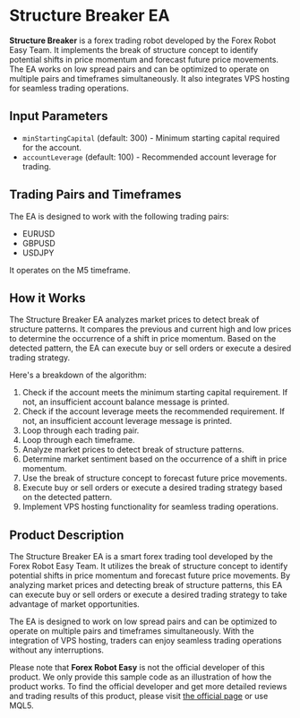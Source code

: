 # Structure Breaker EA

**Structure Breaker** is a forex trading robot developed by the Forex Robot Easy Team. It implements the break of structure concept to identify potential shifts in price momentum and forecast future price movements. The EA works on low spread pairs and can be optimized to operate on multiple pairs and timeframes simultaneously. It also integrates VPS hosting for seamless trading operations.

## Input Parameters

- `minStartingCapital` (default: 300) - Minimum starting capital required for the account.
- `accountLeverage` (default: 100) - Recommended account leverage for trading.

## Trading Pairs and Timeframes

The EA is designed to work with the following trading pairs:

- EURUSD
- GBPUSD
- USDJPY

It operates on the M5 timeframe.

## How it Works

The Structure Breaker EA analyzes market prices to detect break of structure patterns. It compares the previous and current high and low prices to determine the occurrence of a shift in price momentum. Based on the detected pattern, the EA can execute buy or sell orders or execute a desired trading strategy.

Here's a breakdown of the algorithm:

1. Check if the account meets the minimum starting capital requirement. If not, an insufficient account balance message is printed.
2. Check if the account leverage meets the recommended requirement. If not, an insufficient account leverage message is printed.
3. Loop through each trading pair.
4. Loop through each timeframe.
5. Analyze market prices to detect break of structure patterns.
6. Determine market sentiment based on the occurrence of a shift in price momentum.
7. Use the break of structure concept to forecast future price movements.
8. Execute buy or sell orders or execute a desired trading strategy based on the detected pattern.
9. Implement VPS hosting functionality for seamless trading operations.

## Product Description

The Structure Breaker EA is a smart forex trading tool developed by the Forex Robot Easy Team. It utilizes the break of structure concept to identify potential shifts in price momentum and forecast future price movements. By analyzing market prices and detecting break of structure patterns, this EA can execute buy or sell orders or execute a desired trading strategy to take advantage of market opportunities.

The EA is designed to work on low spread pairs and can be optimized to operate on multiple pairs and timeframes simultaneously. With the integration of VPS hosting, traders can enjoy seamless trading operations without any interruptions.

Please note that **Forex Robot Easy** is not the official developer of this product. We only provide this sample code as an illustration of how the product works. To find the official developer and get more detailed reviews and trading results of this product, please visit [the official page](https://forexroboteasy.com/forex-robot-review/structure-breaker-ea-review-smart-forex-trading-tool/) or use MQL5.
